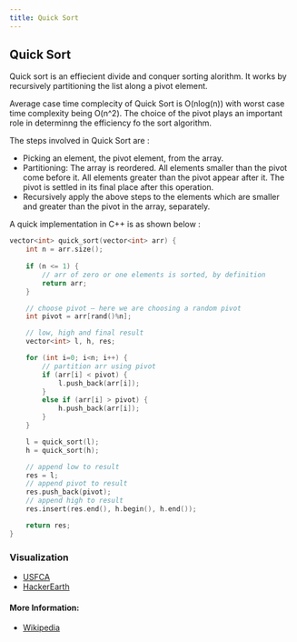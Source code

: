 ```yaml
---
title: Quick Sort
---
```

## Quick Sort

Quick sort is an effiecient divide and conquer sorting alorithm. It works by recursively partitioning the list along a pivot element.

Average case time complecity of Quick Sort is O(nlog(n)) with worst case time complexity being O(n^2). The choice of the pivot plays an important role in determinng the efficiency fo the sort algorithm.

The steps involved in Quick Sort are :
- Picking an element, the pivot element, from the array.
- Partitioning: The array is reordered. All elements smaller than the pivot come before it. All elements greater than the pivot appear after it. The pivot is settled in its final place after this operation.
- Recursively apply the above steps to the elements which are smaller and greater than the pivot in the array, separately.

A quick implementation in C++ is as shown below :

```cpp
vector<int> quick_sort(vector<int> arr) {
	int n = arr.size();
	
	if (n <= 1) {
		// arr of zero or one elements is sorted, by definition
		return arr;
	}

	// choose pivot – here we are choosing a random pivot
	int pivot = arr[rand()%n];

	// low, high and final result
	vector<int> l, h, res;

	for (int i=0; i<n; i++) {
		// partition arr using pivot
		if (arr[i] < pivot) {
			l.push_back(arr[i]);
		}
		else if (arr[i] > pivot) {
			h.push_back(arr[i]);
		}
	}

	l = quick_sort(l);
	h = quick_sort(h);

	// append low to result
	res = l;
	// append pivot to result
	res.push_back(pivot);
	// append high to result
	res.insert(res.end(), h.begin(), h.end());

	return res;
}
```
### Visualization
* <a href='https://www.cs.usfca.edu/~galles/visualization/ComparisonSort.html'>USFCA</a>
* <a href='https://www.hackerearth.com/practice/algorithms/sorting/quick-sort/visualize/'>HackerEarth</a>

#### More Information:

- <a href='https://en.wikipedia.org/wiki/Quicksort' target='_blank' rel='nofollow'>Wikipedia</a>
